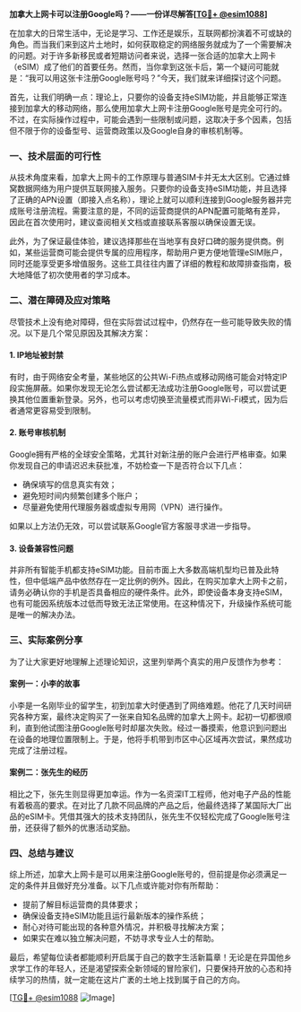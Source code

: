 **加拿大上网卡可以注册Google吗？——一份详尽解答[[TG💪+ @esim1088](https://t.me/s/esim1088)]**

在加拿大的日常生活中，无论是学习、工作还是娱乐，互联网都扮演着不可或缺的角色。而当我们来到这片土地时，如何获取稳定的网络服务就成为了一个需要解决的问题。对于许多新移民或者短期访问者来说，选择一张合适的加拿大上网卡（eSIM）成了他们的首要任务。然而，当你拿到这张卡后，第一个疑问可能就是：“我可以用这张卡注册Google账号吗？”今天，我们就来详细探讨这个问题。

首先，让我们明确一点：理论上，只要你的设备支持eSIM功能，并且能够正常连接到加拿大的移动网络，那么使用加拿大上网卡注册Google账号是完全可行的。不过，在实际操作过程中，可能会遇到一些限制或问题，这取决于多个因素，包括但不限于你的设备型号、运营商政策以及Google自身的审核机制等。

### **一、技术层面的可行性**
从技术角度来看，加拿大上网卡的工作原理与普通SIM卡并无太大区别。它通过蜂窝数据网络为用户提供互联网接入服务。只要你的设备支持eSIM功能，并且选择了正确的APN设置（即接入点名称），理论上就可以顺利连接到Google服务器并完成账号注册流程。需要注意的是，不同的运营商提供的APN配置可能略有差异，因此在首次使用时，建议查阅相关文档或直接联系客服以确保设置无误。

此外，为了保证最佳体验，建议选择那些在当地享有良好口碑的服务提供商。例如，某些运营商可能会提供专属的应用程序，帮助用户更方便地管理eSIM账户，同时还能享受更多增值服务。这些工具往往内置了详细的教程和故障排查指南，极大地降低了初次使用者的学习成本。

### **二、潜在障碍及应对策略**
尽管技术上没有绝对障碍，但在实际尝试过程中，仍然存在一些可能导致失败的情况。以下是几个常见原因及其解决方案：

#### 1. **IP地址被封禁**
有时，由于网络安全考量，某些地区的公共Wi-Fi热点或移动网络可能会对特定IP段实施屏蔽。如果你发现无论怎么尝试都无法成功注册Google账号，可以尝试更换其他位置重新登录。另外，也可以考虑切换至流量模式而非Wi-Fi模式，因为后者通常更容易受到限制。

#### 2. **账号审核机制**
Google拥有严格的全球安全策略，尤其针对新注册的账户会进行严格审查。如果你发现自己的申请迟迟未获批准，不妨检查一下是否符合以下几点：
- 确保填写的信息真实有效；
- 避免短时间内频繁创建多个账户；
- 尽量避免使用代理服务器或虚拟专用网（VPN）进行操作。

如果以上方法仍无效，可以尝试联系Google官方客服寻求进一步指导。

#### 3. **设备兼容性问题**
并非所有智能手机都支持eSIM功能。目前市面上大多数高端机型均已普及此特性，但中低端产品中依然存在一定比例的例外。因此，在购买加拿大上网卡之前，请务必确认你的手机是否具备相应的硬件条件。此外，即使设备本身支持eSIM，也有可能因系统版本过低而导致无法正常使用。在这种情况下，升级操作系统可能是唯一的解决办法。

### **三、实际案例分享**
为了让大家更好地理解上述理论知识，这里列举两个真实的用户反馈作为参考：

#### 案例一：小李的故事
小李是一名刚毕业的留学生，初到加拿大时便遇到了网络难题。他花了几天时间研究各种方案，最终决定购买了一张来自知名品牌的加拿大上网卡。起初一切都很顺利，直到他试图注册Google账号时却屡次失败。经过一番摸索，他意识到问题出在设备的地理位置限制上。于是，他将手机带到市区中心区域再次尝试，果然成功完成了注册过程。

#### 案例二：张先生的经历
相比之下，张先生则显得更加幸运。作为一名资深IT工程师，他对电子产品的性能有着极高的要求。在对比了几款不同品牌的产品之后，他最终选择了某国际大厂出品的eSIM卡。凭借其强大的技术支持团队，张先生不仅轻松完成了Google账号注册，还获得了额外的优惠活动奖励。

### **四、总结与建议**
综上所述，加拿大上网卡是可以用来注册Google账号的，但前提是你必须满足一定的条件并且做好充分准备。以下几点或许能对你有所帮助：
- 提前了解目标运营商的具体要求；
- 确保设备支持eSIM功能且运行最新版本的操作系统；
- 耐心对待可能出现的各种意外情况，并积极寻找解决方案；
- 如果实在难以独立解决问题，不妨寻求专业人士的帮助。

最后，希望每位读者都能顺利开启属于自己的数字生活新篇章！无论是在异国他乡求学工作的年轻人，还是渴望探索全新领域的冒险家们，只要保持开放的心态和持续学习的热情，就一定能在这片广袤的土地上找到属于自己的方向。

[[TG💪+ @esim1088](https://t.me/s/esim1088) ![Image](https://i.postimg.cc/4NQfJmqS/Snipaste-2025-05-13-00-14-12.png)]